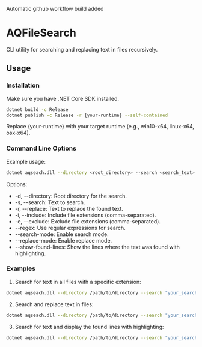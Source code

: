 Automatic github workflow build added

# AQFileSearch

CLI utility for searching and replacing text in files recursively.

## Usage

### Installation

Make sure you have .NET Core SDK installed.

```bash
dotnet build -c Release
dotnet publish -c Release -r {your-runtime} --self-contained
```

Replace {your-runtime} with your target runtime (e.g., win10-x64, linux-x64, osx-x64).

###  Command Line Options

Example usage:
```bash
dotnet aqseach.dll --directory <root_directory> --search <search_text> --replace <replacement_text> [options]
```

Options:
* -d, --directory: Root directory for the search.
* -s, --search: Text to search.
* -r, --replace: Text to replace the found text.
* -i, --include: Include file extensions (comma-separated).
* -e, --exclude: Exclude file extensions (comma-separated).
* --regex: Use regular expressions for search.
* --search-mode: Enable search mode.
* --replace-mode: Enable replace mode.
* --show-found-lines: Show the lines where the text was found with highlighting.

### Examples

1. Search for text in all files with a specific extension:
```bash
dotnet aqseach.dll --directory /path/to/directory --search "your_search_text" --include ".txt" --regex
```
2. Search and replace text in files:
```bash
dotnet aqseach.dll --directory /path/to/directory --search "your_search_text" --replace "your_replacement_text" --include ".txt"
```
3. Search for text and display the found lines with highlighting:
```bash
dotnet aqseach.dll --directory /path/to/directory --search "your_search_text" --details
```